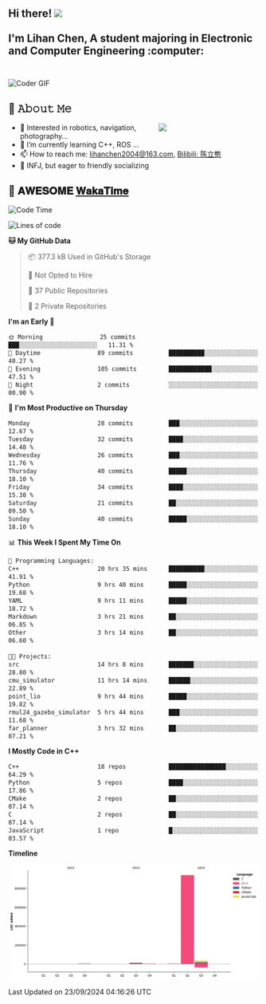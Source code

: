 <h2 align="left">
 <abc>
  <br>Hi there! <img src="https://user-images.githubusercontent.com/42378118/110234147-e3259600-7f4e-11eb-95be-0c4047144dea.gif" width="30"><br>
  <br> I'm Lihan Chen, A student majoring in Electronic and Computer Engineering :computer:<br>
  <br>
 </abc>
</h2>

<img align="center" src="https://media.giphy.com/media/SWoSkN6DxTszqIKEqv/giphy.gif" alt="Coder GIF" width="500">

## :book: 𝙰𝚋𝚘𝚞𝚝 𝙼𝚎

<img align="right" width="40%" src="https://github-readme-stats.vercel.app/api?username=LihanChen2004&show_icons=true&icon_color=CE1D2D&text_color=718096&bg_color=ffffff&hide_title=true" />

- 🌟 Interested in robotics, navigation, photography...
- 🌱 I’m currently learning C++, ROS ... 
- 📫 How to reach me: lihanchen2004@163.com, [Bilibili: 陈立憨](https://space.bilibili.com/170786212)
- 👯 INFJ, but eager to friendly socializing

## 📜 𝐀𝐖𝐄𝐒𝐎𝐌𝐄 [𝐖𝐚𝐤𝐚𝐓𝐢𝐦𝐞](https://github.com/anmol098/waka-readme-stats)

<!--START_SECTION:waka-->
![Code Time](http://img.shields.io/badge/Code%20Time-176%20hrs%2018%20mins-blue)

![Lines of code](https://img.shields.io/badge/From%20Hello%20World%20I%27ve%20Written-991.8%20thousand%20lines%20of%20code-blue)

**🐱 My GitHub Data** 

> 📦 377.3 kB Used in GitHub's Storage 
 > 
> 🚫 Not Opted to Hire
 > 
> 📜 37 Public Repositories 
 > 
> 🔑 2 Private Repositories 
 > 
**I'm an Early 🐤** 

```text
🌞 Morning                25 commits          ███░░░░░░░░░░░░░░░░░░░░░░   11.31 % 
🌆 Daytime                89 commits          ██████████░░░░░░░░░░░░░░░   40.27 % 
🌃 Evening                105 commits         ████████████░░░░░░░░░░░░░   47.51 % 
🌙 Night                  2 commits           ░░░░░░░░░░░░░░░░░░░░░░░░░   00.90 % 
```
📅 **I'm Most Productive on Thursday** 

```text
Monday                   28 commits          ███░░░░░░░░░░░░░░░░░░░░░░   12.67 % 
Tuesday                  32 commits          ████░░░░░░░░░░░░░░░░░░░░░   14.48 % 
Wednesday                26 commits          ███░░░░░░░░░░░░░░░░░░░░░░   11.76 % 
Thursday                 40 commits          █████░░░░░░░░░░░░░░░░░░░░   18.10 % 
Friday                   34 commits          ████░░░░░░░░░░░░░░░░░░░░░   15.38 % 
Saturday                 21 commits          ██░░░░░░░░░░░░░░░░░░░░░░░   09.50 % 
Sunday                   40 commits          █████░░░░░░░░░░░░░░░░░░░░   18.10 % 
```


📊 **This Week I Spent My Time On** 

```text
💬 Programming Languages: 
C++                      20 hrs 35 mins      ██████████░░░░░░░░░░░░░░░   41.91 % 
Python                   9 hrs 40 mins       █████░░░░░░░░░░░░░░░░░░░░   19.68 % 
YAML                     9 hrs 11 mins       █████░░░░░░░░░░░░░░░░░░░░   18.72 % 
Markdown                 3 hrs 21 mins       ██░░░░░░░░░░░░░░░░░░░░░░░   06.85 % 
Other                    3 hrs 14 mins       ██░░░░░░░░░░░░░░░░░░░░░░░   06.60 % 

🐱‍💻 Projects: 
src                      14 hrs 8 mins       ███████░░░░░░░░░░░░░░░░░░   28.80 % 
cmu_simulator            11 hrs 14 mins      ██████░░░░░░░░░░░░░░░░░░░   22.89 % 
point_lio                9 hrs 44 mins       █████░░░░░░░░░░░░░░░░░░░░   19.82 % 
rmul24_gazebo_simulator  5 hrs 44 mins       ███░░░░░░░░░░░░░░░░░░░░░░   11.68 % 
far_planner              3 hrs 32 mins       ██░░░░░░░░░░░░░░░░░░░░░░░   07.21 % 
```

**I Mostly Code in C++** 

```text
C++                      18 repos            ████████████████░░░░░░░░░   64.29 % 
Python                   5 repos             ████░░░░░░░░░░░░░░░░░░░░░   17.86 % 
CMake                    2 repos             ██░░░░░░░░░░░░░░░░░░░░░░░   07.14 % 
C                        2 repos             ██░░░░░░░░░░░░░░░░░░░░░░░   07.14 % 
JavaScript               1 repo              █░░░░░░░░░░░░░░░░░░░░░░░░   03.57 % 
```



**Timeline**

![Lines of Code chart](https://raw.githubusercontent.com/LihanChen2004/LihanChen2004/main/assets/bar_graph.png)


 Last Updated on 23/09/2024 04:16:26 UTC
<!--END_SECTION:waka-->

<!--
**LihanChen2004/LihanChen2004** is a ✨ _special_ ✨ repository because its `README.md` (this file) appears on your GitHub profile.

Here are some ideas to get you started:

- 🔭 I’m currently working on ...
- 🌱 I’m currently learning ...
- 👯 I’m looking to collaborate on ...
- 🤔 I’m looking for help with ...
- 💬 Ask me about ...
- 📫 How to reach me: ...
- 😄 Pronouns: ...
- ⚡ Fun fact: ...
-->
